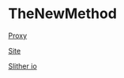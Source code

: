 # TheNewMethod

[Proxy](https://ultraviolet-node-7.thebm.repl.co/)

[Site](https://sites.google.com/view/thenewmethod/home)

[Slither io](https://ultraviolet-node-7.thebm.repl.co/service/hvtr%3A-%2Fqlktjep.ko-)

